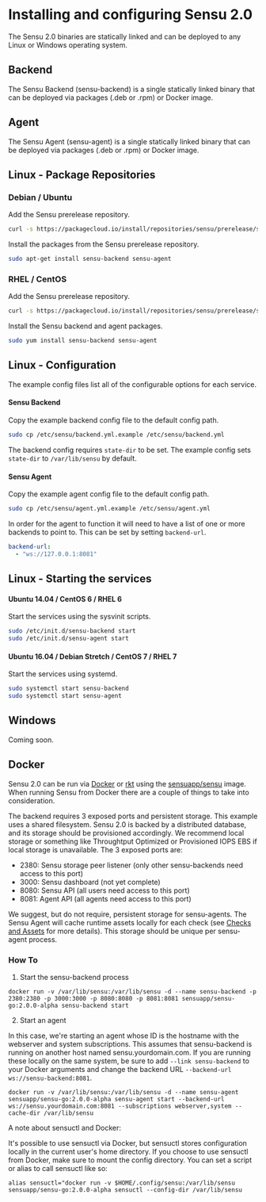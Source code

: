 # Installing and configuring Sensu 2.0

The Sensu 2.0 binaries are statically linked and can be deployed to any Linux or Windows operating system.

## Backend

The Sensu Backend (sensu-backend) is a single statically linked binary that can be deployed via packages (.deb or .rpm) or Docker image.

## Agent

The Sensu Agent (sensu-agent) is a single statically linked binary that can be deployed via packages (.deb or .rpm) or Docker image.

## Linux - Package Repositories

### Debian / Ubuntu

Add the Sensu prerelease repository.

```sh
curl -s https://packagecloud.io/install/repositories/sensu/prerelease/script.deb.sh | sudo bash
```

Install the packages from the Sensu prerelease repository.

```sh
sudo apt-get install sensu-backend sensu-agent
```

### RHEL / CentOS

Add the Sensu prerelease repository.

```sh
curl -s https://packagecloud.io/install/repositories/sensu/prerelease/script.rpm.sh | sudo bash
```

Install the Sensu backend and agent packages.

```sh
sudo yum install sensu-backend sensu-agent
```

## Linux - Configuration

The example config files list all of the configurable options for each service.

#### Sensu Backend

Copy the example backend config file to the default config path.

```sh
sudo cp /etc/sensu/backend.yml.example /etc/sensu/backend.yml
```

The backend config requires `state-dir` to be set. The example config sets `state-dir` to `/var/lib/sensu` by
default.

#### Sensu Agent

Copy the example agent config file to the default config path.

```sh
sudo cp /etc/sensu/agent.yml.example /etc/sensu/agent.yml
```

In order for the agent to function it will need to have a list of one or more backends to point to. This can be set
by setting `backend-url`.

```yaml
backend-url:
  - "ws://127.0.0.1:8081"
```

## Linux - Starting the services

#### Ubuntu 14.04 / CentOS 6 / RHEL 6

Start the services using the sysvinit scripts.

```sh
sudo /etc/init.d/sensu-backend start
sudo /etc/init.d/sensu-agent start
```

#### Ubuntu 16.04 / Debian Stretch / CentOS 7 / RHEL 7

Start the services using systemd.

```sh
sudo systemctl start sensu-backend
sudo systemctl start sensu-agent
```

## Windows

Coming soon.

## Docker

Sensu 2.0 can be run via [Docker](https://www.docker.com/) or [rkt](https://coreos.com/rkt) using the [sensuapp/sensu](https://hub.docker.com/r/sensuapp/sensu/) image. When running Sensu from Docker there are a couple of things to take into consideration.

The backend requires 3 exposed ports and persistent storage. This example uses a shared filesystem. Sensu 2.0 is backed by a distributed database, and its storage should be provisioned accordingly.  We recommend local storage or something like Throughtput Optimized or Provisioned IOPS EBS if local storage is unavailable.  The 3 exposed ports are:

- 2380: Sensu storage peer listener (only other sensu-backends need access to this port)
- 3000: Sensu dashboard (not yet complete)
- 8080: Sensu API (all users need access to this port)
- 8081: Agent API (all agents need access to this port)

We suggest, but do not require, persistent storage for sensu-agents. The Sensu Agent will cache runtime assets locally for each check (see [Checks and Assets](06-checks-and-assets.md) for more details). This storage should be unique per sensu-agent process.

### How To

1. Start the sensu-backend process

`docker run -v /var/lib/sensu:/var/lib/sensu -d --name sensu-backend -p 2380:2380 -p 3000:3000 -p 8080:8080 -p 8081:8081 sensuapp/sensu-go:2.0.0-alpha sensu-backend start`

2. Start an agent

In this case, we're starting an agent whose ID is the hostname with the webserver and system subscriptions. This assumes that sensu-backend is running on another host named sensu.yourdomain.com. If you are running these locally on the same system, be sure to add `--link sensu-backend` to your Docker arguments and change the backend URL `--backend-url ws://sensu-backend:8081`.

`docker run -v /var/lib/sensu:/var/lib/sensu -d --name sensu-agent sensuapp/sensu-go:2.0.0-alpha sensu-agent start --backend-url ws://sensu.yourdomain.com:8081 --subscriptions webserver,system --cache-dir /var/lib/sensu`

A note about sensuctl and Docker:

It's possible to use sensuctl via Docker, but sensuctl stores configuration locally in the current user's home directory. If you choose to use sensuctl from Docker, make sure to mount the config directory. You can set a script or alias to call sensuctl like so:

`alias sensuctl="docker run -v $HOME/.config/sensu:/var/lib/sensu sensuapp/sensu-go:2.0.0-alpha sensuctl --config-dir /var/lib/sensu`
